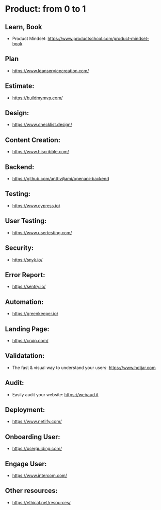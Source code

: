 # Product: from 0 to 1

## Learn, Book
 - Product Mindset: https://www.productschool.com/product-mindset-book

## Plan
 - https://www.leanservicecreation.com/
 
## Estimate:
 - https://buildmymvp.com/

## Design:
 - https://www.checklist.design/
 
## Content Creation:
 - https://www.hiscribble.com/
 
## Backend:
 - https://github.com/anttiviljami/openapi-backend
 
## Testing:
 - https://www.cypress.io/
 
## User Testing:
 - https://www.usertesting.com/
 
## Security:
 - https://snyk.io/
 
## Error Report:
 - https://sentry.io/

## Automation:
 - https://greenkeeper.io/
 
## Landing Page:
 - https://cruip.com/

## Validatation:
 - The fast & visual way to understand your users: https://www.hotjar.com
 
## Audit:
 - Easily audit your website: https://webaud.it
 
## Deployment:
 - https://www.netlify.com/
 
## Onboarding User:
 - https://userguiding.com/
 
## Engage User:
 - https://www.intercom.com/

## Other resources:
 - https://ethical.net/resources/
